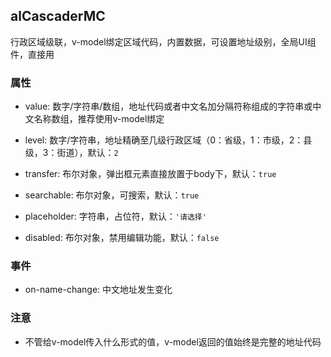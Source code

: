 ## alCascaderMC
行政区域级联，v-model绑定区域代码，内置数据，可设置地址级别，全局UI组件，直接用

### 属性
* value: 数字/字符串/数组，地址代码或者中文名加分隔符称组成的字符串或中文名称数组，推荐使用v-model绑定

* level: 数字/字符串，地址精确至几级行政区域（0：省级，1：市级，2：县级，3：街道），默认：`2`

* transfer: 布尔对象，弹出框元素直接放置于body下，默认：`true`

* searchable: 布尔对象，可搜索，默认：`true`

* placeholder: 字符串，占位符，默认：`'请选择'`

* disabled: 布尔对象，禁用编辑功能，默认：`false`
### 事件
* on-name-change: 中文地址发生变化
### 注意
* 不管给v-model传入什么形式的值，v-model返回的值始终是完整的地址代码